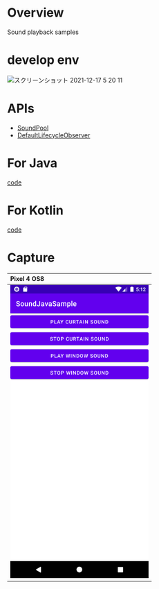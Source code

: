 # Overview

Sound playback samples

# develop env

<img width="686" alt="スクリーンショット 2021-12-17 5 20 11" src="https://user-images.githubusercontent.com/16476224/146443501-5598f49b-80b7-4492-a171-f9d14181b103.png">

# APIs
- [SoundPool](https://developer.android.com/reference/android/media/SoundPool) 
- [DefaultLifecycleObserver](https://developer.android.com/reference/androidx/lifecycle/DefaultLifecycleObserver)

# For Java
[code](https://github.com/LeoAndo/android-sound-samples/tree/main/SoundJavaSample)

# For Kotlin
[code](https://github.com/LeoAndo/android-sound-samples/tree/main/SoundKotlinSample)


# Capture

| Pixel 4 OS8 |
|:---|
|<img src="https://github.com/LeoAndo/android-sound-samples/blob/main/capture_SoundJavaSample.png" width=320 /> |

